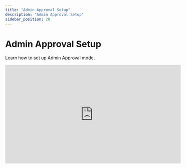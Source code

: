 ```yaml
---
title: "Admin Approval Setup"
description: "Admin Approval Setup"
sidebar_position: 20
---
```

# Admin Approval Setup

Learn how to set up Admin Approval mode.

<iframe width="560" height="315" src="https://www.youtube.com/embed/7pDsJEQzOgw?si=n2GYpOzC49eWOlvg" title="YouTube video player" frameborder="0" allow="accelerometer; autoplay; clipboard-write; encrypted-media; gyroscope; picture-in-picture; web-share" referrerpolicy="strict-origin-when-cross-origin" allowfullscreen></iframe>

